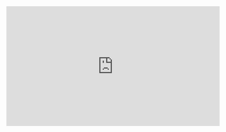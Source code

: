 <html>
<head>
</head>
<body>
<div align="center">
<iframe width="560" height="315" src="https://www.youtube.com/embed/lX1itsXp08A" frameborder="0" allow="autoplay; encrypted-media" allowfullscreen></iframe>
</div>
</body>
</html>

